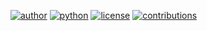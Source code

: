 [![author](https://badgen.net/badge/Author/otavio-s-s/blue)](https://www.linkedin.com/in/otavioss28/) [![python](https://badgen.net/badge/Python/3.6+/yellow)](https://www.python.org) [![license](https://img.shields.io/badge/License-MIT-red)](https://github.com/otavio-s-s/data_science/blob/master/LICENSE) [![contributions](https://badgen.net/badge/Contributions/Welcome/green)](https://github.com/otavio-s-s/data_science/issues) 

